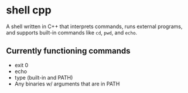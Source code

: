 # shell cpp
A shell written in C++ that interprets commands, runs external programs, and supports built-in commands like `cd`, `pwd`, and `echo`.  
## Currently functioning commands
- exit 0
- echo
- type (built-in and PATH)
- Any binaries w/ arguments that are in PATH 
 
